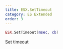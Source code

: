 ```yaml
---
title: ESX.SetTimeout
category: ES Extended
order: 3
---
```


```lua
ESX.SetTimeout(msec, cb)
```

Set timeout

